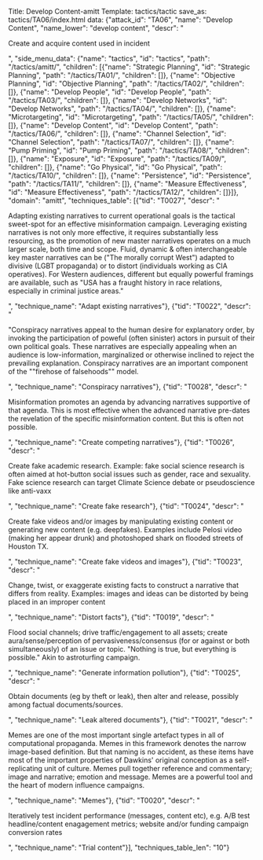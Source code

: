 Title: Develop Content-amitt
Template: tactics/tactic
save_as: tactics/TA06/index.html
data: {"attack_id": "TA06", "name": "Develop Content", "name_lower": "develop content", "descr": "<p>Create and acquire content used in incident</p>", "side_menu_data": {"name": "tactics", "id": "tactics", "path": "/tactics/amitt/", "children": [{"name": "Strategic Planning", "id": "Strategic Planning", "path": "/tactics/TA01/", "children": []}, {"name": "Objective Planning", "id": "Objective Planning", "path": "/tactics/TA02/", "children": []}, {"name": "Develop People", "id": "Develop People", "path": "/tactics/TA03/", "children": []}, {"name": "Develop Networks", "id": "Develop Networks", "path": "/tactics/TA04/", "children": []}, {"name": "Microtargeting", "id": "Microtargeting", "path": "/tactics/TA05/", "children": []}, {"name": "Develop Content", "id": "Develop Content", "path": "/tactics/TA06/", "children": []}, {"name": "Channel Selection", "id": "Channel Selection", "path": "/tactics/TA07/", "children": []}, {"name": "Pump Priming", "id": "Pump Priming", "path": "/tactics/TA08/", "children": []}, {"name": "Exposure", "id": "Exposure", "path": "/tactics/TA09/", "children": []}, {"name": "Go Physical", "id": "Go Physical", "path": "/tactics/TA10/", "children": []}, {"name": "Persistence", "id": "Persistence", "path": "/tactics/TA11/", "children": []}, {"name": "Measure Effectiveness", "id": "Measure Effectiveness", "path": "/tactics/TA12/", "children": []}]}, "domain": "amitt", "techniques_table": [{"tid": "T0027", "descr": "<p>Adapting existing narratives to current operational goals is the tactical sweet-spot for an effective misinformation campaign. Leveraging existing narratives is not only more effective, it requires substantially less resourcing, as the promotion of new master narratives operates on a much larger scale, both time and scope. Fluid, dynamic &amp; often interchangeable key master narratives can be (\"The morally corrupt West\") adapted to divisive (LGBT propaganda) or to distort (individuals working as CIA operatives). For Western audiences, different but equally powerful framings are available, such as \"USA has a fraught history in race relations, especially in criminal justice areas.\"</p>", "technique_name": "Adapt existing narratives"}, {"tid": "T0022", "descr": "<p>\"Conspiracy narratives appeal to the human desire for explanatory order, by invoking the participation of poweful (often sinister) actors in pursuit of their own political goals. These narratives are especially appealing when an audience is low-information, marginalized or otherwise inclined to reject the prevailing explanation. Conspiracy narratives are an important component of the \"\"firehose of falsehoods\"\" model.   </p>", "technique_name": "Conspiracy narratives"}, {"tid": "T0028", "descr": "<p>Misinformation promotes an agenda by advancing narratives supportive of that agenda. This is most effective when the advanced narrative pre-dates the revelation of the specific misinformation content. But this is often not possible. </p>", "technique_name": "Create competing narratives"}, {"tid": "T0026", "descr": "<p>Create fake academic research. Example: fake social science research is often aimed at hot-button social issues such as gender, race and sexuality. Fake science research can target Climate Science debate or pseudoscience like anti-vaxx</p>", "technique_name": "Create fake research"}, {"tid": "T0024", "descr": "<p>Create fake videos and/or images by manipulating existing content or generating new content (e.g. deepfakes). Examples include Pelosi video (making her appear drunk) and photoshoped shark on flooded streets of Houston TX.</p>", "technique_name": "Create fake videos and images"}, {"tid": "T0023", "descr": "<p>Change, twist, or exaggerate existing facts to construct a narrative that differs from reality. Examples: images and ideas can be distorted by being placed in an improper content</p>", "technique_name": "Distort facts"}, {"tid": "T0019", "descr": "<p>Flood social channels; drive traffic/engagement to all assets; create aura/sense/perception of pervasiveness/consensus (for or against or both simultaneously) of an issue or topic. \"Nothing is true, but everything is possible.\" Akin to astroturfing campaign.</p>", "technique_name": "Generate information pollution"}, {"tid": "T0025", "descr": "<p>Obtain documents (eg by theft or leak), then alter and release, possibly among factual documents/sources. </p>", "technique_name": "Leak altered documents"}, {"tid": "T0021", "descr": "<p>Memes are one of the most important single artefact types in all of computational propaganda. Memes in this framework denotes the narrow image-based definition. But that naming is no accident, as these items have most of the important properties of Dawkins' original conception as a self-replicating unit of culture. Memes pull together reference and commentary; image and narrative; emotion and message. Memes are a powerful tool and the heart of modern influence campaigns.</p>", "technique_name": "Memes"}, {"tid": "T0020", "descr": "<p>Iteratively test incident performance (messages, content etc), e.g. A/B test headline/content enagagement metrics; website and/or funding campaign conversion rates</p>", "technique_name": "Trial content"}], "techniques_table_len": "10"}